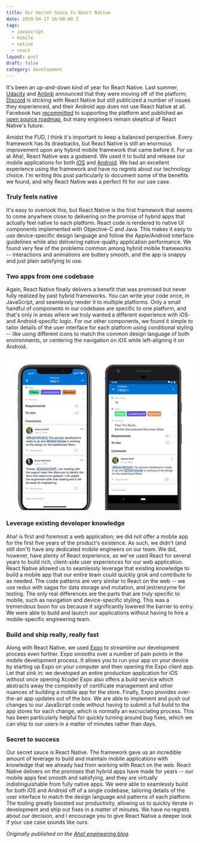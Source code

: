 ```yaml
---
title: Our Secret Sauce Is React Native
date: 2019-04-17 16:00:00 Z
tags:
  - javascript
  - mobile
  - native
  - react
layout: post
draft: false
category: development
---
```


It's been an up-and-down kind of year for React Native. Last summer, [Udacity](https://engineering.udacity.com/react-native-a-retrospective-from-the-mobile-engineering-team-at-udacity-89975d6a8102) and [Airbnb](https://medium.com/airbnb-engineering/sunsetting-react-native-1868ba28e30a) announced that they were moving off of the platform; [Discord](https://blog.discordapp.com/why-discord-is-sticking-with-react-native-ccc34be0d427) is sticking with React Native but still publicized a number of issues they experienced, and their Android app does not use React Native at all. Facebook has [recommitted](http://facebook.github.io/react-native/blog/2018/06/14/state-of-react-native-2018) to supporting the platform and published an [open source roadmap](https://facebook.github.io/react-native/blog/2018/11/01/oss-roadmap), but many engineers remain skeptical of React Native's future.

Amidst the FUD, I think it's important to keep a balanced perspective. Every framework has its drawbacks, but React Native is still an enormous improvement upon any hybrid mobile framework that came before it. For us at Aha!, React Native was a godsend. We used it to build and release our mobile applications for both [iOS](https://itunes.apple.com/us/app/aha/id1378433025?mt=8) and [Android](https://play.google.com/store/apps/details?id=io.aha.mobile). We had an excellent experience using the framework and have no regrets about our technology choice. I'm writing this post particularly to document some of the benefits we found, and why React Native was a perfect fit for our use case.

### Truly feels native

It's easy to overlook this, but React Native is the first framework that seems to come anywhere close to delivering on the promise of hybrid apps that actually feel native to each platform. React code is rendered to native UI components implemented with Objective-C and Java. This makes it easy to use device-specific design language and follow the Apple/Android interface guidelines while also delivering native-quality application performance. We found very few of the problems common among hybrid mobile frameworks -- interactions and animations are buttery smooth, and the app is snappy and just plain satisfying to use.

### Two apps from one codebase

Again, React Native finally delivers a benefit that was promised but never fully realized by past hybrid frameworks. You can write your code once, in JavaScript, and seamlessly render it to multiple platforms. Only a small handful of components in our codebase are specific to one platform, and that's only in areas where we truly wanted a different experience with iOS- and Android-specific logic. For our other components, we found it simple to tailor details of the user interface for each platform using conditional styling -- like using different icons to match the common design language of both environments, or centering the navigation on iOS while left-aligning it on Android.

![Comparison of feature detail UI on iOS vs. Android](./ui-platform-comparison.png)

### Leverage existing developer knowledge

Aha! is first and foremost a web application; we did not offer a mobile app for the first five years of the product's existence. As such, we didn't (and still don't) have any dedicated mobile engineers on our team. We did, however, have plenty of React experience, as we've used React for several years to build rich, client-side user experiences for our web application. React Native allowed us to seamlessly leverage that existing knowledge to build a mobile app that our entire team could quickly grok and contribute to as needed. The code patterns are very similar to React on the web -- we use redux with sagas for data storage and mutation, and jest/enzyme for testing. The only real differences are the parts that are truly specific to mobile, such as navigation and device-specific styling. This was a tremendous boon for us because it significantly lowered the barrier to entry. We were able to build and launch our applications without having to hire a mobile-specific engineering team.

### Build and ship really, really fast

Along with React Native, we used [Expo](https://expo.io/) to streamline our development process even further. Expo smooths over a number of pain points in the mobile development process. It allows you to run your app on your device by starting up Expo on your computer and then opening the Expo client app. Let that sink in: we developed an entire production application for iOS without once opening Xcode! Expo also offers a build service which abstracts away the complexity of certificate management and other nuances of building a mobile app for the store. Finally, Expo provides over-the-air app updates out of the box. We are able to implement and push out changes to our JavaScript code without having to submit a full build to the app stores for each change, which is normally an excruciating process. This has been particularly helpful for quickly turning around bug fixes, which we can ship to our users in a matter of minutes rather than days.

### Secret to success

Our secret sauce is React Native. The framework gave us an incredible amount of leverage to build and maintain mobile applications with knowledge that we already had from working with React on the web. React Native delivers on the promises that hybrid apps have made for years -- our mobile apps feel smooth and satisfying, and they are virtually indistinguishable from fully native apps. We were able to seamlessly build for both iOS and Android off of a single codebase, tailoring details of the user interface to match the design language and patterns of each platform. The tooling greatly boosted our productivity, allowing us to quickly iterate in development and ship out fixes in a matter of minutes. We have no regrets about our decision, and I encourage you to give React Native a deeper look if your use case sounds like ours.

_Originally published on the [Aha! engineering blog](https://www.aha.io/engineering/articles/secret-sauce-react-native)._
